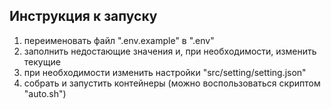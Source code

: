 ## Инструкция к запуску

1. переименовать файл ".env.example" в ".env"
2. заполнить недостающие значения и, при необходимости, изменить текущие
3. при необходимости изменить настройки "src/setting/setting.json"
4. собрать и запустить контейнеры (можно воспользоваться скриптом "auto.sh")